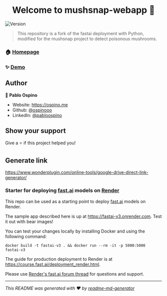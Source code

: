 <h1 align="center">Welcome to mushsnap-webapp 👋</h1>
<p>
  <img alt="Version" src="https://img.shields.io/badge/version-1.0.0-blue.svg?cacheSeconds=2592000" />
</p>

> This repository is a fork of the fastai deployment with Python, modified for the mushsnap project to detect poisonous mushrooms.

### 🏠 [Homepage](https://mushsnap-webapp.herokuapp.com/)


### ✨ [Demo](https://mushsnap-webapp.herokuapp.com/)

## Author

👤 **Pablo Ospino**

* Website: https://ospino.me
* Github: [@ospinooo](https://github.com/ospinooo)
* LinkedIn: [@pabloospino](https://linkedin.com/in/pabloospino)

## Show your support

Give a ⭐️ if this project helped you!

## Generate link
https://www.wonderplugin.com/online-tools/google-drive-direct-link-generator/


### Starter for deploying [fast.ai](https://www.fast.ai) models on [Render](https://render.com)

This repo can be used as a starting point to deploy [fast.ai](https://github.com/fastai/fastai) models on Render.

The sample app described here is up at https://fastai-v3.onrender.com. Test it out with bear images!

You can test your changes locally by installing Docker and using the following command:

```
docker build -t fastai-v3 . && docker run --rm -it -p 5000:5000 fastai-v3
```

The guide for production deployment to Render is at https://course.fast.ai/deployment_render.html.

Please use [Render's fast.ai forum thread](https://forums.fast.ai/t/deployment-platform-render/33953) for questions and support.



***
_This README was generated with ❤️ by [readme-md-generator](https://github.com/kefranabg/readme-md-generator)_